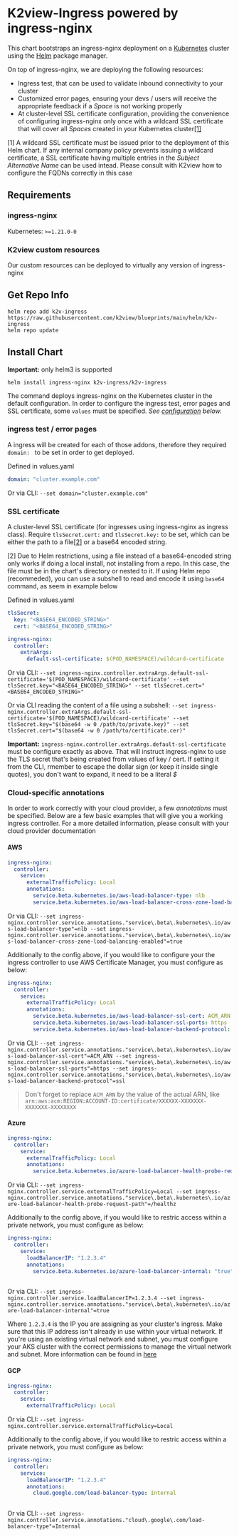 # K2view-Ingress powered by ingress-nginx

This chart bootstraps an ingress-nginx deployment on a [Kubernetes](http://kubernetes.io) cluster using the [Helm](https://helm.sh) package manager.

On top of ingress-nginx, we are deploying the following resources:

- Ingress test, that can be used to validate inbound connectivity to your cluster
- Customized error pages, ensuring your devs / users will receive the appropriate feedback if a _Space_ is not working properly
- At cluster-level SSL certificate configuration, providing the convenience of configuring ingress-nginx only once with a wildcard SSL certificate that will cover all _Spaces_ created in your Kubernetes cluster[[1]](#1)

<a id='1'></a>[1] A wildcard SSL certificate must be issued prior to the deployment of this Helm chart. If any internal company policy prevents issuing a wildcard certificate, a SSL certificate having multiple entries in the _Subject Alternative Name_ can be used intead. Please consult with K2view how to configure the FQDNs correctly in this case

## Requirements

### ingress-nginx
Kubernetes: `>=1.21.0-0`

### K2view custom resources
Our custom resources can be deployed to virtually any version of ingress-nginx

## Get Repo Info

```console
helm repo add k2v-ingress https://raw.githubusercontent.com/k2view/blueprints/main/helm/k2v-ingress
helm repo update
```

## Install Chart

**Important:** only helm3 is supported

```console
helm install ingress-nginx k2v-ingress/k2v-ingress
```

The command deploys ingress-nginx on the Kubernetes cluster in the default configuration. In order to configure the ingress test, error pages and SSL certificate, some `values` must be specified. _See [configuration](#configuration) below._

### ingress test / error pages

A ingress will be created for each of those addons, therefore they required `domain: ` to be set in order to get deployed.

Defined in values.yaml
```yaml
domain: "cluster.example.com"
```

Or via CLI: `--set domain="cluster.example.com"`

### SSL certificate

A cluster-level SSL certificate (for ingresses using ingress-nginx as ingress class). Require `tlsSecret.cert:` and `tlsSecret.key:` to be set, which can be either the path to a file[[2]](#2) or a base64 encoded string.

<a id='2'></a>[2] Due to Helm restrictions, using a file instead of a base64-encoded string only works if doing a local install, not installing from a repo. In this case, the file must be in the chart's directory or nested to it. If using Helm repo (recommeded), you can use a subshell to read and encode it using `base64` command, as seem in example below

Defined in values.yaml
```yaml
tlsSecret:
  key: "<BASE64_ENCODED_STRING>"
  cert: "<BASE64_ENCODED_STRING>"

ingress-nginx:
  controller:
    extraArgs:
      default-ssl-certificate: $(POD_NAMESPACE)/wildcard-certificate
```

Or via CLI: `--set ingress-nginx.controller.extraArgs.default-ssl-certificate='$(POD_NAMESPACE)/wildcard-certificate' --set tlsSecret.key="<BASE64_ENCODED_STRING>" --set tlsSecret.cert="<BASE64_ENCODED_STRING>"`

Or via CLI reading the content of a file using a subshell:  `--set ingress-nginx.controller.extraArgs.default-ssl-certificate='$(POD_NAMESPACE)/wildcard-certificate' --set tlsSecret.key="$(base64 -w 0 /path/to/private.key)" --set tlsSecret.cert="$(base64 -w 0 /path/to/certificate.cer)"`

__Important:__ `ingress-nginx.controller.extraArgs.default-ssl-certificate` must be configure exactly as above. That will instruct ingress-nginx to use the TLS secret that's being created from values of key / cert. If setting it from the CLI, rmember to escape the dollar sign (or keep it inside single quotes), you don't want to expand, it need to be a literal _$_

### Cloud-specific annotations

In order to work correctly with your cloud provider, a few _annotations_ must be specified. Below are a few basic examples that will give you a working ingress controller. For a more detailed information, please consult with your cloud provider documentation

#### AWS

```yaml
ingress-nginx:
  controller:
    service:
      externalTrafficPolicy: Local
      annotations:
        service.beta.kubernetes.io/aws-load-balancer-type: nlb
        service.beta.kubernetes.io/aws-load-balancer-cross-zone-load-balancing-enabled: "true"
```

Or via CLI: `--set ingress-nginx.controller.service.annotations."service\.beta\.kubernetes\.io/aws-load-balancer-type"=nlb --set ingress-nginx.controller.service.annotations."service\.beta\.kubernetes\.io/aws-load-balancer-cross-zone-load-balancing-enabled"=true`

Additionally to the config above, if you would like to configure your the ingress controller to use AWS Certificate Manager, you must configure as below:

```yaml
ingress-nginx:
  controller:
    service:
      externalTrafficPolicy: Local
      annotations:
        service.beta.kubernetes.io/aws-load-balancer-ssl-cert: ACM_ARN
        service.beta.kubernetes.io/aws-load-balancer-ssl-ports: https
        service.beta.kubernetes.io/aws-load-balancer-backend-protocol: ssl
```

Or via CLI: `--set ingress-nginx.controller.service.annotations."service\.beta\.kubernetes\.io/aws-load-balancer-ssl-cert"=ACM_ARN --set ingress-nginx.controller.service.annotations."service\.beta\.kubernetes\.io/aws-load-balancer-ssl-ports"=https --set ingress-nginx.controller.service.annotations."service\.beta\.kubernetes\.io/aws-load-balancer-backend-protocol"=ssl`

> Don't forget to replace `ACM_ARN` by the value of the actual ARN, like `arn:aws:acm:REGION:ACCOUNT-ID:certificate/XXXXXX-XXXXXXX-XXXXXXX-XXXXXXXX`

#### Azure

```yaml
ingress-nginx:
  controller:
    service:
      externalTrafficPolicy: Local
      annotations:
        service.beta.kubernetes.io/azure-load-balancer-health-probe-request-path: /healthz
```

Or via CLI: `--set ingress-nginx.controller.service.externalTrafficPolicy=Local --set ingress-nginx.controller.service.annotations."service\.beta\.kubernetes\.io/azure-load-balancer-health-probe-request-path"=/healthz`

Additionally to the config above, if you would like to restric access within a private network, you must configure as below:

```yaml
ingress-nginx:
  controller:
    service:
      loadBalancerIP: "1.2.3.4"
      annotations:
        service.beta.kubernetes.io/azure-load-balancer-internal: "true"
        
```

Or via CLI: `--set ingress-nginx.controller.service.loadBalancerIP=1.2.3.4 --set ingress-nginx.controller.service.annotations."service\.beta\.kubernetes\.io/azure-load-balancer-internal"=true`

Where `1.2.3.4` is the IP you are assigning as your cluster's ingress. Make sure that this IP address isn't already in use within your virtual network. If you're using an existing virtual network and subnet, you must configure your AKS cluster with the correct permissions to manage the virtual network and subnet. More information can be found in [here](https://learn.microsoft.com/en-us/azure/aks/ingress-basic?tabs=azure-cli#create-an-ingress-controller-using-an-internal-ip-address)

#### GCP

```yaml
ingress-nginx:
  controller:
    service:
      externalTrafficPolicy: Local
```

Or via CLI: `--set ingress-nginx.controller.service.externalTrafficPolicy=Local`

Additionally to the config above, if you would like to restric access within a private network, you must configure as below:

```yaml
ingress-nginx:
  controller:
    service:
      loadBalancerIP: "1.2.3.4"
      annotations:
        cloud.google.com/load-balancer-type: Internal
        
```

Or via CLI: `--set ingress-nginx.controller.service.annotations."cloud\.google\.com/load-balancer-type"=Internal`
